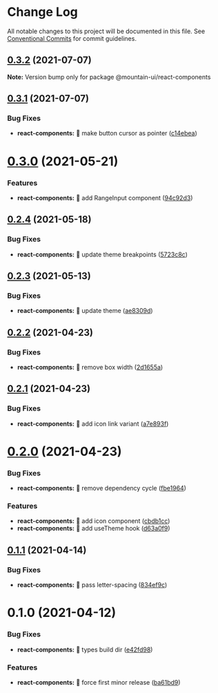 # Change Log

All notable changes to this project will be documented in this file.
See [Conventional Commits](https://conventionalcommits.org) for commit guidelines.

## [0.3.2](https://github.com/tonyghiani/mountain-ui/compare/@mountain-ui/react-components@0.3.1...@mountain-ui/react-components@0.3.2) (2021-07-07)

**Note:** Version bump only for package @mountain-ui/react-components





## [0.3.1](https://github.com/tonyghiani/mountain-ui/compare/@mountain-ui/react-components@0.3.0...@mountain-ui/react-components@0.3.1) (2021-07-07)


### Bug Fixes

* **react-components:** 🐛 make button cursor as pointer ([c14ebea](https://github.com/tonyghiani/mountain-ui/commit/c14ebea10c8233a5330135927d564ac9f37e4df2))





# [0.3.0](https://github.com/tonyghiani/mountain-ui/compare/@mountain-ui/react-components@0.2.4...@mountain-ui/react-components@0.3.0) (2021-05-21)


### Features

* **react-components:** 🎸 add RangeInput component ([94c92d3](https://github.com/tonyghiani/mountain-ui/commit/94c92d31c707cd5e55b1e5a6442e0ebd04f6cb2a))





## [0.2.4](https://github.com/tonyghiani/mountain-ui/compare/@mountain-ui/react-components@0.2.3...@mountain-ui/react-components@0.2.4) (2021-05-18)


### Bug Fixes

* **react-components:** 🐛 update theme breakpoints ([5723c8c](https://github.com/tonyghiani/mountain-ui/commit/5723c8c05d54e8a56209ed05404bda6654d5913a))





## [0.2.3](https://github.com/tonyghiani/mountain-ui/compare/@mountain-ui/react-components@0.2.2...@mountain-ui/react-components@0.2.3) (2021-05-13)


### Bug Fixes

* **react-components:** 🐛 update theme ([ae8309d](https://github.com/tonyghiani/mountain-ui/commit/ae8309dadc9077dab19d67cf65d850b51e6c5bb3))





## [0.2.2](https://github.com/tonyghiani/mountain-ui/compare/@mountain-ui/react-components@0.2.1...@mountain-ui/react-components@0.2.2) (2021-04-23)


### Bug Fixes

* **react-components:** 🐛 remove box width ([2d1655a](https://github.com/tonyghiani/mountain-ui/commit/2d1655a0d906af1a61d521b9aad9a080247380e8))





## [0.2.1](https://github.com/tonyghiani/mountain-ui/compare/@mountain-ui/react-components@0.2.0...@mountain-ui/react-components@0.2.1) (2021-04-23)


### Bug Fixes

* **react-components:** 🐛 add icon link variant ([a7e893f](https://github.com/tonyghiani/mountain-ui/commit/a7e893f4adeb0fb81fe29208c64ecfb8d525dfc9))





# [0.2.0](https://github.com/tonyghiani/mountain-ui/compare/@mountain-ui/react-components@0.1.1...@mountain-ui/react-components@0.2.0) (2021-04-23)

### Bug Fixes

- **react-components:** 🐛 remove dependency cycle ([fbe1964](https://github.com/tonyghiani/mountain-ui/commit/fbe1964d15e964b12053ff41db749ee151da0699))

### Features

- **react-components:** 🎸 add icon component ([cbdb1cc](https://github.com/tonyghiani/mountain-ui/commit/cbdb1ccc8ec73ec7043db59c025b1e20a7375aca))
- **react-components:** 🎸 add useTheme hook ([d63a0f9](https://github.com/tonyghiani/mountain-ui/commit/d63a0f9d9697e3e5e2dc78bbfadee0c167908d00))

## [0.1.1](https://github.com/tonyghiani/mountain-ui/compare/@mountain-ui/react-components@0.1.0...@mountain-ui/react-components@0.1.1) (2021-04-14)

### Bug Fixes

- **react-components:** 🐛 pass letter-spacing ([834ef9c](https://github.com/tonyghiani/mountain-ui/commit/834ef9c80240113392add2c8fbf441fd4e565584))

# 0.1.0 (2021-04-12)

### Bug Fixes

- **react-components:** 🐛 types build dir ([e42fd98](https://github.com/tonyghiani/mountain-ui/commit/e42fd98869a23c1a28ed245d85b8fea828ed5c41))

### Features

- **react-components:** 🎸 force first minor release ([ba61bd9](https://github.com/tonyghiani/mountain-ui/commit/ba61bd9907a247c53c0f7f6c2d93a2064c4eac10))

